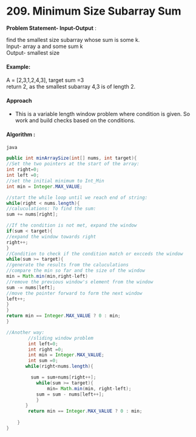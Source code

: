 # 209. Minimum Size Subarray Sum

**Problem Statement- Input-Output** :

find the smallest size subarray whose sum is some k.\
Input- array a and some sum k\
Output- smallest size

#### Example:

A = \[2,3,1,2,4,3], target sum =3\
return 2, as the smallest subarray 4,3 is of length 2.

#### Approach

* This is a variable length window problem where condition is given. So work and build checks based on the conditions.&#x20;

#### &#x20;Algorithm :

```java
java

public int minArraySize(int[] nums, int target){ 
//Set the two pointers at the start of the array:
int right=0;
int left =0;
//set the initial minimum to Int_Min
int min = Integer.MAX_VALUE;

//start the while loop until we reach end of string:
while(right < nums.length){
//caluculations: To find the sum:
sum += nums[right];

//If the condition is not met, expand the window
if(sum < target){
//expand the window towards right
right++;
}
//Condition to check if the condition match or excceds the window
while(sum >= target){
//generate the results from the caluculations
//compare the min so far and the size of the window
min = Math.min(min,right-left)
//remove the previous window's element from the window
sum -= nums[left];
//move the pointer forward to form the next window
left++;
}
}
return min == Integer.MAX_VALUE ? 0 : min;
}

//Another way:
        //sliding window problem 
        int left=0;
        int right =0;
        int min = Integer.MAX_VALUE;
        int sum =0;
       while(right<nums.length){

         sum = sum+nums[right++];       
           while(sum >= target){
               min= Math.min(min, right-left);
           sum = sum - nums[left++];
           }
       } 
        return min == Integer.MAX_VALUE ? 0 : min;
      
    }
}
```
